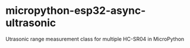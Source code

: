 # micropython-esp32-async-ultrasonic
Utrasonic range measurement class for multiple HC-SR04 in MicroPython
